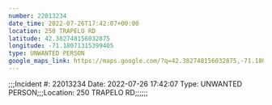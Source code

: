 ```yaml
---
number: 22013234
date_time: 2022-07-26T17:42:07+00:00
location: 250 TRAPELO RD
latitude: 42.382748156032875
longitude: -71.18071315399405
type: UNWANTED PERSON
google_maps_link: https://maps.google.com/?q=42.382748156032875,-71.18071315399405
---
```


;;;Incident #: 22013234  Date: 2022-07-26 17:42:07   Type: UNWANTED PERSON;;;Location: 250 TRAPELO RD;;;;;;
